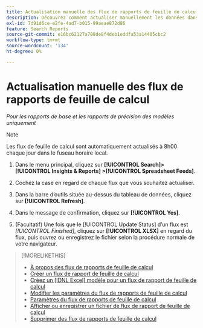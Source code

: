 ```yaml
---
title: Actualisation manuelle des flux de rapports de feuille de calcul
description: Découvrez comment actualiser manuellement les données dans les flux de feuille de calcul.
exl-id: 7d91d6ce-e2fe-4ad7-b015-99aeae872d86
feature: Search Reports
source-git-commit: e16bc62127a708de8f4deb1eddfa53a14405cbc2
workflow-type: tm+mt
source-wordcount: '134'
ht-degree: 0%

---
```


# Actualisation manuelle des flux de rapports de feuille de calcul

*Pour les rapports de base et les rapports de précision des modèles uniquement*

>[!NOTE]
>
>Les flux de feuille de calcul sont automatiquement actualisés à 8h00 chaque jour dans le fuseau horaire local.

1. Dans le menu principal, cliquez sur **[!UICONTROL Search]> [!UICONTROL Insights & Reports] >[!UICONTROL Spreadsheet Feeds]**.

1. Cochez la case en regard de chaque flux que vous souhaitez actualiser.

1. Dans la barre d’outils située au-dessus du tableau de données, cliquez sur **[!UICONTROL Refresh]**.

1. Dans le message de confirmation, cliquez sur **[!UICONTROL Yes]**.

1. (Facultatif) Une fois que le [!UICONTROL Update Status] d’un flux est *[!UICONTROL Finished]*, cliquez sur **[!UICONTROL XLSX]** en regard du flux, puis ouvrez ou enregistrez le fichier selon la procédure normale de votre navigateur.

>[!MORELIKETHIS]
>
>* [À propos des flux de rapports de feuille de calcul](spreadsheet-feed-about.md)
>* [Créer un flux de rapport de feuille de calcul](spreadsheet-feed-create.md)
>* [ Créez un  [!DNL Excel] modèle pour un flux de rapport de feuille de calcul](spreadsheet-feed-create-excel-template.md)
>* [Modifier les paramètres du flux de rapports de feuille de calcul](spreadsheet-feed-edit.md)
>* [Paramètres du flux de rapports de feuille de calcul](spreadsheet-feed-settings.md)
>* [ Afficher ou enregistrer un fichier de flux de rapport de feuille de calcul ](spreadsheet-feed-view-or-save.md)
>* [Supprimer des flux de rapports de feuille de calcul](spreadsheet-feed-delete.md)
